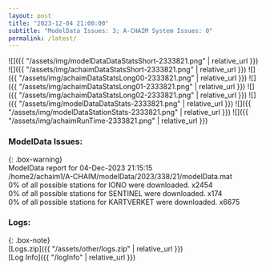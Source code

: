 ```yaml
---
layout: post
title: "2023-12-04 21:00:00"
subtitle: "ModelData Issues: 3; A-CHAIM System Issues: 0"
permalink: /latest/
---
```


![]({{ "/assets/img/modelDataDataStatsShort-2333821.png" | relative_url }})
![]({{ "/assets/img/achaimDataStatsShort-2333821.png" | relative_url }})
![]({{ "/assets/img/achaimDataStatsLong00-2333821.png" | relative_url }})
![]({{ "/assets/img/achaimDataStatsLong01-2333821.png" | relative_url }})
![]({{ "/assets/img/achaimDataStatsLong02-2333821.png" | relative_url }})
![]({{ "/assets/img/modelDataDataStats-2333821.png" | relative_url }})
![]({{ "/assets/img/modelDataStationStats-2333821.png" | relative_url }})
![]({{ "/assets/img/achaimRunTime-2333821.png" | relative_url }})


### ModelData Issues:  
  
{: .box-warning}  
 ModelData report for 04-Dec-2023 21:15:15   
 /home2/achaim1/A-CHAIM/modelData/2023/338/21/modelData.mat   
 0% of all possible stations for IONO were downloaded. x2454   
 0% of all possible stations for SENTINEL were downloaded. x174   
 0% of all possible stations for KARTVERKET were downloaded. x6675   
  


### Logs:  
  
{: .box-note}  
[Logs.zip]({{ "/assets/other/logs.zip" | relative_url }})  
[Log Info]({{ "/logInfo" | relative_url }})  
